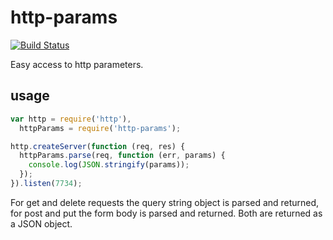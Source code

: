 http-params
===

[![Build Status](https://travis-ci.org/jarofghosts/http-params.png?branch=master)](https://travis-ci.org/jarofghosts/http-params)

Easy access to http parameters.

## usage

````js
var http = require('http'),
  httpParams = require('http-params');

http.createServer(function (req, res) {
  httpParams.parse(req, function (err, params) {
    console.log(JSON.stringify(params));
  });
}).listen(7734);
````

For get and delete requests the query string object is parsed and returned, for post and put the form body is parsed and returned. Both are returned as a JSON object.
